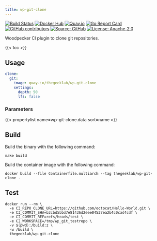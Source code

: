 ```yaml
---
title: wp-git-clone
---
```


[![Build Status](https://ci.thegeeklab.de/api/badges/thegeeklab/wp-git-clone/status.svg)](https://ci.thegeeklab.de/repos/thegeeklab/wp-git-clone)
[![Docker Hub](https://img.shields.io/badge/dockerhub-latest-blue.svg?logo=docker&logoColor=white)](https://hub.docker.com/r/thegeeklab/wp-git-clone)
[![Quay.io](https://img.shields.io/badge/quay-latest-blue.svg?logo=docker&logoColor=white)](https://quay.io/repository/thegeeklab/wp-git-clone)
[![Go Report Card](https://goreportcard.com/badge/github.com/thegeeklab/wp-git-clone)](https://goreportcard.com/report/github.com/thegeeklab/wp-git-clone)
[![GitHub contributors](https://img.shields.io/github/contributors/thegeeklab/wp-git-clone)](https://github.com/thegeeklab/wp-git-clone/graphs/contributors)
[![Source: GitHub](https://img.shields.io/badge/source-github-blue.svg?logo=github&logoColor=white)](https://github.com/thegeeklab/wp-git-clone)
[![License: Apache-2.0](https://img.shields.io/github/license/thegeeklab/wp-git-clone)](https://github.com/thegeeklab/wp-git-clone/blob/main/LICENSE)

Woodpecker CI plugin to clone git repositories.

<!-- prettier-ignore-start -->
<!-- spellchecker-disable -->
{{< toc >}}
<!-- spellchecker-enable -->
<!-- prettier-ignore-end -->

## Usage

```YAML
clone:
  git:
    image: quay.io/thegeeklab/wp-git-clone
    settings:
      depth: 50
      lfs: false
```

### Parameters

<!-- prettier-ignore-start -->
<!-- spellchecker-disable -->
{{< propertylist name=wp-git-clone.data sort=name >}}
<!-- spellchecker-enable -->
<!-- prettier-ignore-end -->

## Build

Build the binary with the following command:

```Shell
make build
```

Build the container image with the following command:

```Shell
docker build --file Containerfile.multiarch --tag thegeeklab/wp-git-clone .
```

## Test

```Shell
docker run --rm \
  -e CI_REPO_CLONE_URL=https://github.com/octocat/Hello-World.git \
  -e CI_COMMIT_SHA=b3cbd5bbd7e81436d2eee04537ea2b4c0cad4cdf \
  -e CI_COMMIT_REF=refs/heads/test \
  -e CI_WORKSPACE=/tmp/wp_git_testrepo \
  -v $(pwd):/build:z \
  -w /build \
  thegeeklab/wp-git-clone
```
